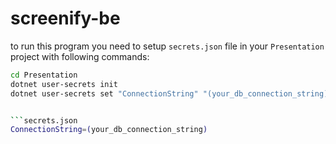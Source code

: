 # screenify-be

to run this program you need to setup `secrets.json` file in your `Presentation` project with following commands:

```bash
cd Presentation
dotnet user-secrets init
dotnet user-secrets set "ConnectionString" "(your_db_connection_string)"


```secrets.json
ConnectionString=(your_db_connection_string)
```

